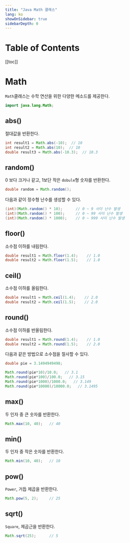 ```yaml
---
title: "Java Math 클래스"
lang: ko
showOnSidebar: true
sidebarDepth: 0
---
```


# Table of Contents
[[toc]]

# Math
`Math`클래스는 수학 연산을 위한 다양한 메소드를 제공한다.
``` java
import java.lang.Math;
```

## abs()
절대값을 반환한다.
``` java
int result1 = Math.abs(-10);  // 10
int result2 = Math.abs(10);  // 10
double result3 = Math.abs(-10.3);  // 10.3
```

## random()
0 보다 크거나 같고, 1보단 작은 `dobule`형 숫자를 반환한다.
``` java
double random = Math.random();
```
다음과 같이 정수형 난수를 생성할 수 있다.
``` java
(int)(Math.random() * 10);      // 0 ~ 9 사이 난수 발생
(int)(Math.random() * 100);     // 0 ~ 99 사이 난수 발생   
(int)(Math.random() * 1000);    // 0 ~ 999 사이 난수 발생   
```

## floor()
소수점 이하를 내림한다.
``` java
double result1 = Math.floor(1.4);    // 1.0
double result2 = Math.floor(1.5);    // 1.0
```

## ceil()
소수점 이하를 올림한다.
``` java
double result1 = Math.ceil(1.4);    // 2.0
double result2 = Math.ceil(1.5);    // 2.0
```

## round()
소수점 이하를 반올림한다.
``` java
double result1 = Math.round(1.4);    // 1.0
double result2 = Math.round(1.5);    // 2.0
```
다음과 같은 방법으로 소수점을 절사할 수 있다.
``` java
double pie = 3.1494949498;

Math.round(pie*10)/10.0;   // 3.1
Math.round(pie*100)/100.0;   // 3.15
Math.round(pie*1000)/1000.0;   // 3.149
Math.round(pie*10000)/10000.0;   // 3.1495
```

## max()
두 인자 중 큰 숫자를 반환한다.
``` java
Math.max(10, 40);   // 40
```

## min()
두 인자 중 작은 숫자를 반환한다.
``` java
Math.min(10, 40);   // 10
```

## pow()
`Power`, 거듭 제곱을 반환한다.
``` java
Math.pow(5, 2);     // 25 
```

## sqrt()
`Square`, 제곱근을 반환한다.
``` java
Math.sqrt(25);      // 5
```